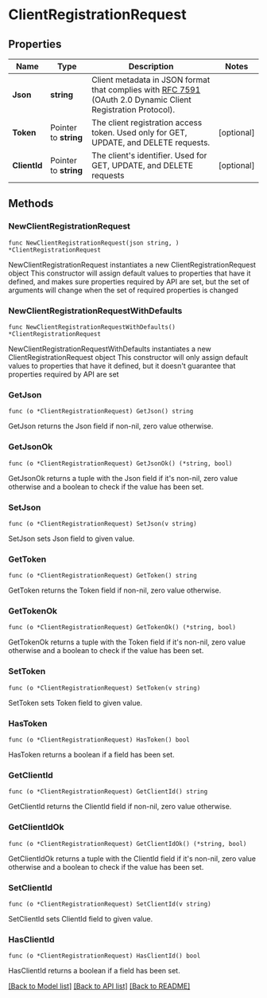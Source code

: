 # ClientRegistrationRequest

## Properties

Name | Type | Description | Notes
------------ | ------------- | ------------- | -------------
**Json** | **string** | Client metadata in JSON format that complies with [RFC 7591](https://datatracker.ietf.org/doc/html/rfc7591) (OAuth 2.0 Dynamic Client Registration Protocol).  | 
**Token** | Pointer to **string** | The client registration access token. Used only for GET, UPDATE, and DELETE requests.  | [optional] 
**ClientId** | Pointer to **string** | The client&#39;s identifier. Used for GET, UPDATE, and DELETE requests  | [optional] 

## Methods

### NewClientRegistrationRequest

`func NewClientRegistrationRequest(json string, ) *ClientRegistrationRequest`

NewClientRegistrationRequest instantiates a new ClientRegistrationRequest object
This constructor will assign default values to properties that have it defined,
and makes sure properties required by API are set, but the set of arguments
will change when the set of required properties is changed

### NewClientRegistrationRequestWithDefaults

`func NewClientRegistrationRequestWithDefaults() *ClientRegistrationRequest`

NewClientRegistrationRequestWithDefaults instantiates a new ClientRegistrationRequest object
This constructor will only assign default values to properties that have it defined,
but it doesn't guarantee that properties required by API are set

### GetJson

`func (o *ClientRegistrationRequest) GetJson() string`

GetJson returns the Json field if non-nil, zero value otherwise.

### GetJsonOk

`func (o *ClientRegistrationRequest) GetJsonOk() (*string, bool)`

GetJsonOk returns a tuple with the Json field if it's non-nil, zero value otherwise
and a boolean to check if the value has been set.

### SetJson

`func (o *ClientRegistrationRequest) SetJson(v string)`

SetJson sets Json field to given value.


### GetToken

`func (o *ClientRegistrationRequest) GetToken() string`

GetToken returns the Token field if non-nil, zero value otherwise.

### GetTokenOk

`func (o *ClientRegistrationRequest) GetTokenOk() (*string, bool)`

GetTokenOk returns a tuple with the Token field if it's non-nil, zero value otherwise
and a boolean to check if the value has been set.

### SetToken

`func (o *ClientRegistrationRequest) SetToken(v string)`

SetToken sets Token field to given value.

### HasToken

`func (o *ClientRegistrationRequest) HasToken() bool`

HasToken returns a boolean if a field has been set.

### GetClientId

`func (o *ClientRegistrationRequest) GetClientId() string`

GetClientId returns the ClientId field if non-nil, zero value otherwise.

### GetClientIdOk

`func (o *ClientRegistrationRequest) GetClientIdOk() (*string, bool)`

GetClientIdOk returns a tuple with the ClientId field if it's non-nil, zero value otherwise
and a boolean to check if the value has been set.

### SetClientId

`func (o *ClientRegistrationRequest) SetClientId(v string)`

SetClientId sets ClientId field to given value.

### HasClientId

`func (o *ClientRegistrationRequest) HasClientId() bool`

HasClientId returns a boolean if a field has been set.


[[Back to Model list]](../README.md#documentation-for-models) [[Back to API list]](../README.md#documentation-for-api-endpoints) [[Back to README]](../README.md)



